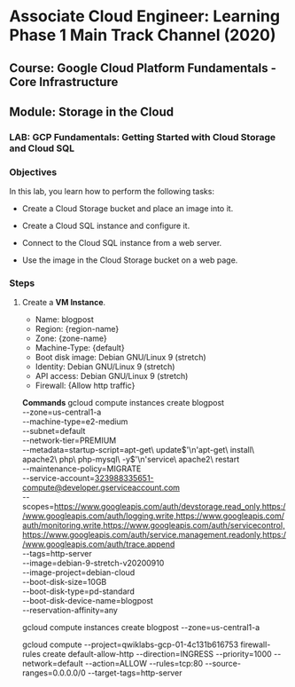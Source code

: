 # Associate Cloud Engineer: Learning Phase 1 Main Track Channel (2020)

## Course: Google Cloud Platform Fundamentals - Core Infrastructure

## Module: Storage in the Cloud

### LAB: GCP Fundamentals: Getting Started with Cloud Storage and Cloud SQL

### Objectives

In this lab, you learn how to perform the following tasks:

* Create a Cloud Storage bucket and place an image into it.
  
* Create a Cloud SQL instance and configure it.
  
* Connect to the Cloud SQL instance from a web server.
  
* Use the image in the Cloud Storage bucket on a web page.

### Steps

1. Create a **VM Instance**.
    * Name: blogpost
    * Region: {region-name}
    * Zone: {zone-name}
    * Machine-Type: {default}
    * Boot disk image: Debian GNU/Linux 9 (stretch)
    * Identity: Debian GNU/Linux 9 (stretch)
    * API access: Debian GNU/Linux 9 (stretch)
    * Firewall: {Allow http traffic}
    
    
    **Commands**
    gcloud compute instances create blogpost \
    --zone=us-central1-a \
    --machine-type=e2-medium \
    --subnet=default \
    --network-tier=PREMIUM \
    --metadata=startup-script=apt-get\ update$'\n'apt-get\ install\ apache2\ php\ php-mysql\ -y$'\n'service\ apache2\ restart \
    --maintenance-policy=MIGRATE \
    --service-account=323988335651-compute@developer.gserviceaccount.com \
    --scopes=https://www.googleapis.com/auth/devstorage.read_only,https://www.googleapis.com/auth/logging.write,https://www.googleapis.com/auth/monitoring.write,https://www.googleapis.com/auth/servicecontrol,https://www.googleapis.com/auth/service.management.readonly,https://www.googleapis.com/auth/trace.append \
    --tags=http-server \
    --image=debian-9-stretch-v20200910 \
    --image-project=debian-cloud \
    --boot-disk-size=10GB \
    --boot-disk-type=pd-standard \
    --boot-disk-device-name=blogpost \
    --reservation-affinity=any
    
    
    
    gcloud compute instances create blogpost --zone=us-central1-a
    
    
    gcloud compute --project=qwiklabs-gcp-01-4c131b616753 firewall-rules create default-allow-http --direction=INGRESS --priority=1000 --network=default --action=ALLOW --rules=tcp:80 --source-ranges=0.0.0.0/0 --target-tags=http-server
